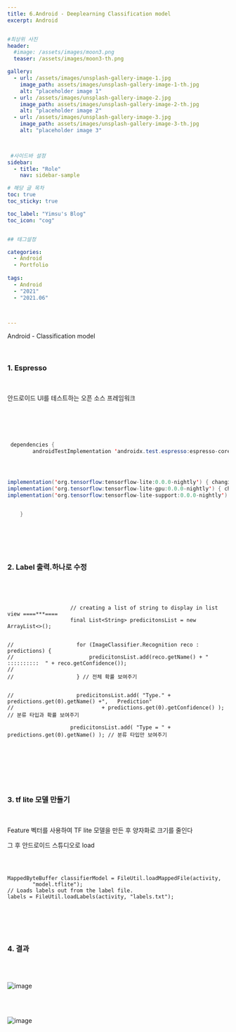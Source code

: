 ```yaml
---
title: 6.Android - Deeplearning Classification model
excerpt: Android


#최상위 사진
header:
  #image: /assets/images/moon3.png
  teaser: /assets/images/moon3-th.png

gallery:
  - url: /assets/images/unsplash-gallery-image-1.jpg
    image_path: assets/images/unsplash-gallery-image-1-th.jpg
    alt: "placeholder image 1"
  - url: /assets/images/unsplash-gallery-image-2.jpg
    image_path: assets/images/unsplash-gallery-image-2-th.jpg
    alt: "placeholder image 2"
  - url: /assets/images/unsplash-gallery-image-3.jpg
    image_path: assets/images/unsplash-gallery-image-3-th.jpg
    alt: "placeholder image 3"
    


 #사이드바 설정 
sidebar:
  - title: "Role"
    nav: sidebar-sample

# 해당 글 목차
toc: true
toc_sticky: true

toc_label: "Yimsu's Blog"
toc_icon: "cog"


## 테그설정

categories:
  - Android
  - Portfolio
  
tags:
  - Android
  - "2021"
  - "2021.06"



---
```


Android - Classification model

<br/>

### 1. Espresso 

<br/>

안드로이드 UI를 테스트하는 오픈 소스 프레임워크

<br/>


<br/>


``` java


 dependencies {
        androidTestImplementation 'androidx.test.espresso:espresso-core:3.1.0'




implementation('org.tensorflow:tensorflow-lite:0.0.0-nightly') { changing = true } // 딥러닝 모델 추가 시
implementation('org.tensorflow:tensorflow-lite-gpu:0.0.0-nightly') { changing = true }
implementation('org.tensorflow:tensorflow-lite-support:0.0.0-nightly') { changing = true }


    }




```


<br/>


<br/>


### 2.  Label 출력.하나로 수정

<br/>


```


                    // creating a list of string to display in list view ====***====
                    final List<String> predicitonsList = new ArrayList<>();


//                    for (ImageClassifier.Recognition reco : predictions) {
//                        predicitonsList.add(reco.getName() + "  ::::::::::  " + reco.getConfidence());
//
//                    } // 전체 확률 보여주기


//                    predicitonsList.add( "Type." + predictions.get(0).getName() +",   Prediction"
//                            + predictions.get(0).getConfidence() ); // 분류 타입과 확률 보여주기

                    predicitonsList.add( "Type = " + predictions.get(0).getName() ); // 분류 타입만 보여주기





```




<br/>


<br/>


### 3. tf lite 모델 만들기

<br/>


Feature 벡터를 사용하여 TF lite 모델을 만든 후 양자화로 크기를 줄인다 

그 후 안드로이드 스튜디오로 load

<br/>


```

MappedByteBuffer classifierModel = FileUtil.loadMappedFile(activity,
        "model.tflite");
// Loads labels out from the label file.
labels = FileUtil.loadLabels(activity, "labels.txt");



```


<br/>

<br/>




### 4. 결과 

<br/>


<br/>

![image](/assets/images/computervision/skinApp1.png)

<br/>

<br/>

![image](/assets/images/computervision/skinApp2.png)


